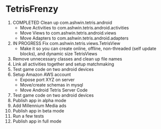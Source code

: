 TetrisFrenzy
============

1. COMPLETED Clean up com.ashwin.tetris.android
	- Move Activities to com.ashwin.tetris.android.activities
	- Move Views to com.ashwin.tetris.android.views
	- Move Adapters to com.ashwin.tetris.android.adapters
2. IN PROGRESS Fix com.ashwin.tetris.views.TetrisView
	- Make it so you can create online, offline, non-threaded (self update blocks), and dynamic size TetrisViews
3. Remove unnecessary classes and clean up file names
4. Link all activities together and setup matchmaking
5. Test game code on two android devices
6. Setup Amazon AWS account
	- Expose port XYZ on server
	- Move/create schemas in mysql
	- Move Android Tetris Server Code
7. Test game code on two android devices
8. Publish app in alpha mode
9. Add Millennium Media ads
10. Publish app in beta mode
11. Run a few tests
12. Publish app in full mode
